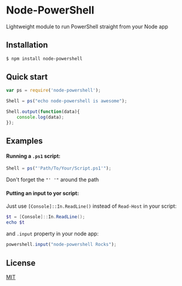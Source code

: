 Node-PowerShell
===
Lightweight module to run PowerShell straight from your Node app

## Installation

```bash
$ npm install node-powershell
```

## Quick start

```javascript
var ps = require('node-powershell');

Shell = ps("echo node-powershell is awesome");

Shell.output(function(data){
    console.log(data);
});
```

## Examples

####  Running a `.ps1` script:

```js
Shell = ps("'Path/To/Your/Script.ps1'");
```
Don't forget the `"' '"` around the path

####  Putting an input to yor script:

Just use `[Console]::In.ReadLine()` instead of `Read-Host` in your script:
```PowerShell
$t = [Console]::In.ReadLine();
echo $t
```

and `.input` property in your node app:
```javascript
powershell.input("node-powershell Rocks");
```

## License

  [MIT](LICENSE)
